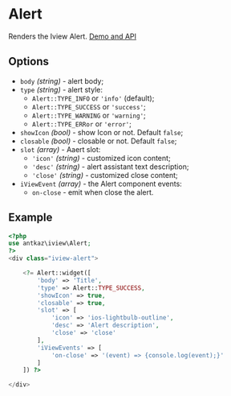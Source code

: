 # Alert

Renders the Iview Alert. [Demo and API](https://www.iviewui.com/components/alert-en)

## Options

* `body` *(string)* - alert body;
* `type` *(string)* - alert style:
    * `Alert::TYPE_INFO` or `'info'` (default);
    * `Alert::TYPE_SUCCESS` or `'success'`;
    * `Alert::TYPE_WARNING` or `'warning'`;
    * `Alert::TYPE_ERRor` or `'error'`;
* `showIcon` *(bool)* - show Icon or not. Default `false`;
* `closable` *(bool)* - closable or not. Default `false`;
* `slot` *(array)* - Aaert slot:
    * `'icon'` *(string)* - customized icon content;
    * `'desc'` *(string)* - alert assistant text description;
    * `'close'` *(string)* - customized close content;
* `iViewEvent` *(array)* - the Alert component events:
    * `on-close` - emit when close the alert.

## Example

```php
<?php
use antkaz\iview\Alert;
?>
<div class="iview-alert">

    <?= Alert::widget([
        'body' => 'Title',
        'type' => Alert::TYPE_SUCCESS,
        'showIcon' => true,
        'closable' => true,
        'slot' => [
            'icon' => 'ios-lightbulb-outline',
            'desc' => 'Alert description',
            'close' => 'close'
        ],
        'iViewEvents' => [
            'on-close' => '(event) => {console.log(event);}'
        ]
    ]) ?>

</div>
```